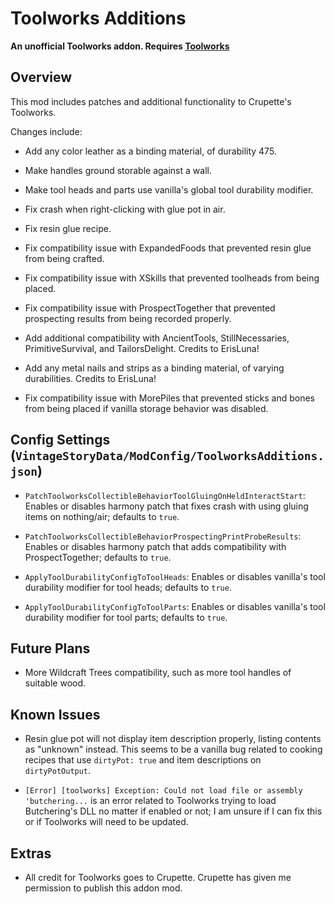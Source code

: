 Toolworks Additions
=================

**An unofficial Toolworks addon. Requires [Toolworks](https://mods.vintagestory.at/show/mod/10324)**

Overview
--------

This mod includes patches and additional functionality to Crupette's Toolworks. 

Changes include:

 * Add any color leather as a binding material, of durability 475.
 
 * Make handles ground storable against a wall.
 
 * Make tool heads and parts use vanilla's global tool durability modifier.
 
 * Fix crash when right-clicking with glue pot in air.
 
 * Fix resin glue recipe.
 
 * Fix compatibility issue with ExpandedFoods that prevented resin glue from being crafted.
 
 * Fix compatibility issue with XSkills that prevented toolheads from being placed.

 * Fix compatibility issue with ProspectTogether that prevented prospecting results from being recorded properly.

 * Add additional compatibility with AncientTools, StillNecessaries, PrimitiveSurvival, and TailorsDelight. Credits to ErisLuna!

 * Add any metal nails and strips as a binding material, of varying durabilities. Credits to ErisLuna!

 * Fix compatibility issue with MorePiles that prevented sticks and bones from being placed if vanilla storage behavior was disabled.
 

Config Settings (`VintageStoryData/ModConfig/ToolworksAdditions.json`)
--------

 * `PatchToolworksCollectibleBehaviorToolGluingOnHeldInteractStart`: Enables or disables harmony patch that fixes crash with using gluing items on nothing/air; defaults to `true`.
 
 * `PatchToolworksCollectibleBehaviorProspectingPrintProbeResults`: Enables or disables harmony patch that adds compatibility with ProspectTogether; defaults to `true`.
 
 * `ApplyToolDurabilityConfigToToolHeads`: Enables or disables vanilla's tool durability modifier for tool heads; defaults to `true`.
 
 * `ApplyToolDurabilityConfigToToolParts`: Enables or disables vanilla's tool durability modifier for tool parts; defaults to `true`.


Future Plans
--------

 * More Wildcraft Trees compatibility, such as more tool handles of suitable wood.


Known Issues
--------

 * Resin glue pot will not display item description properly, listing contents as "unknown" instead. This seems to be a vanilla bug related to cooking recipes that use `dirtyPot: true` and item descriptions on `dirtyPotOutput`.

 * `[Error] [toolworks] Exception: Could not load file or assembly 'butchering...` is an error related to Toolworks trying to load Butchering's DLL no matter if enabled or not; I am unsure if I can fix this or if Toolworks will need to be updated.


Extras
--------

 * All credit for Toolworks goes to Crupette. Crupette has given me permission to publish this addon mod.

